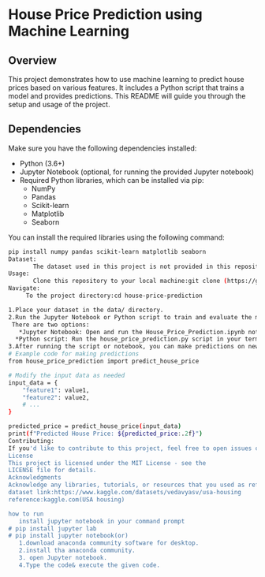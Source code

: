 # House Price Prediction using Machine Learning

## Overview
This project demonstrates how to use machine learning to predict house prices based on various features. It includes a Python script that trains a model and provides predictions. This README will guide you through the setup and usage of the project.

## Dependencies
Make sure you have the following dependencies installed:

- Python (3.6+)
- Jupyter Notebook (optional, for running the provided Jupyter notebook)
- Required Python libraries, which can be installed via pip:
  - NumPy
  - Pandas
  - Scikit-learn
  - Matplotlib
  - Seaborn

You can install the required libraries using the following command:

```bash
pip install numpy pandas scikit-learn matplotlib seaborn
Dataset:
       The dataset used in this project is not provided in this repository. You will need to obtain the dataset separately and place it in the data/ directory. The dataset should be in CSV format with features and the target variable (house prices).
Usage:
       Clone this repository to your local machine:git clone (https://github.com/au950821106058/house price prediction.git) 
Navigate:
     To the project directory:cd house-price-prediction

1.Place your dataset in the data/ directory.
2.Run the Jupyter Notebook or Python script to train and evaluate the model.
 There are two options:
   *Jupyter Notebook: Open and run the House_Price_Prediction.ipynb notebook using Jupyter. This provides a step-by-step explanation of the code and visualizations.
  *Python script: Run the house_price_prediction.py script in your terminal or IDE.
3.After running the script or notebook, you can make predictions on new data by calling the prediction function. You may need to modify the script for this purpose.
# Example code for making predictions
from house_price_prediction import predict_house_price

# Modify the input data as needed
input_data = {
    "feature1": value1,
    "feature2": value2,
    # ...
}

predicted_price = predict_house_price(input_data)
print(f"Predicted House Price: ${predicted_price:.2f}")
Contributing:
If you'd like to contribute to this project, feel free to open issues or submit pull requests.
License
This project is licensed under the MIT License - see the
LICENSE file for details.
Acknowledgments
Acknowledge any libraries, tutorials, or resources that you used as references or inspiration in your project.
dataset link:https://www.kaggle.com/datasets/vedavyasv/usa-housing
reference:kaggle.com(USA housing)

how to run
   install jupyter notebook in your command prompt
# pip install jupyter lab
# pip install jupyter notebook(or)
   1.download anaconda community software for desktop.
   2.install tha anaconda community.
   3. open Jupyter notebook.
   4.Type the code& execute the given code. 
